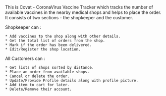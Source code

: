 This is Covat - CoronaVirus Vaccine Tracker which tracks the number of available vaccines in the nearby medical shops and helps to place the order.
It consists of two sections - the shopkeeper and the customer.

Shopkeeper can :

    * Add vaccines to the shop along with other details.
    * Get the total list of orders from the shop.
    * Mark if the order has been delivered.
    * Edit/Register the shop location.

All Customers can :
    
    * Get lists of shops sorted by distance.
    * Place an order from available shops.
    * Cancel or delete the order.
    * Update/Provide Profile details along with profile picture.
    * Add item to cart for later.
    * Delete/Remove their account.
